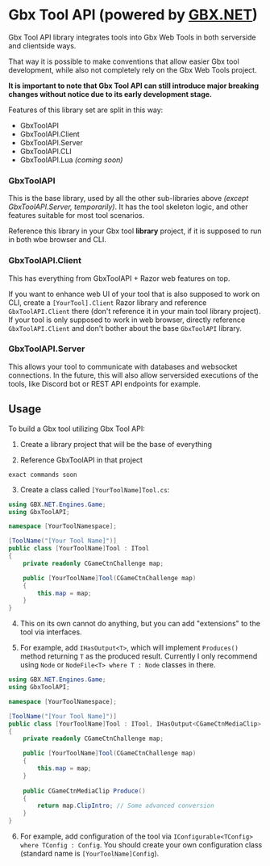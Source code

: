 # Gbx Tool API (powered by [GBX.NET](https://github.com/BigBang1112/gbx-net))

Gbx Tool API library integrates tools into Gbx Web Tools in both serverside and clientside ways.

That way it is possible to make conventions that allow easier Gbx tool development, while also not completely rely on the Gbx Web Tools project.

**It is important to note that Gbx Tool API can still introduce major breaking changes without notice due to its early development stage.**

Features of this library set are split in this way:

- GbxToolAPI
- GbxToolAPI.Client
- GbxToolAPI.Server
- GbxToolAPI.CLI
- GbxToolAPI.Lua *(coming soon)*

### GbxToolAPI

This is the base library, used by all the other sub-libraries above *(except GbxToolAPI.Server, temporarily)*. It has the tool skeleton logic, and other features suitable for most tool scenarios.

Reference this library in your Gbx tool **library** project, if it is supposed to run in both wbe browser and CLI.

### GbxToolAPI.Client

This has everything from GbxToolAPI + Razor web features on top.

If you want to enhance web UI of your tool that is also supposed to work on CLI, create a `[YourTool].Client` Razor library and reference `GbxToolAPI.Client` there (don't reference it in your main tool library project). If your tool is only supposed to work in web browser, directly reference `GbxToolAPI.Client` and don't bother about the base `GbxToolAPI` library.

### GbxToolAPI.Server

This allows your tool to communicate with databases and websocket connections. In the future, this will also allow serversided executions of the tools, like Discord bot or REST API endpoints for example.

## Usage

To build a Gbx tool utilizing Gbx Tool API:

1. Create a library project that will be the base of everything

2. Reference GbxToolAPI in that project

```
exact commands soon
```

3. Create a class called `[YourToolName]Tool.cs`:

```cs
using GBX.NET.Engines.Game;
using GbxToolAPI;

namespace [YourToolNamespace];

[ToolName("[Your Tool Name]")]
public class [YourToolName]Tool : ITool
{
    private readonly CGameCtnChallenge map;

    public [YourToolName]Tool(CGameCtnChallenge map)
    {
        this.map = map;
    }
}

```

4. This on its own cannot do anything, but you can add "extensions" to the tool via interfaces.

5. For example, add `IHasOutput<T>`, which will implement `Produces()` method returning `T` as the produced result. Currently I only recommend using `Node` or `NodeFile<T> where T : Node` classes in there.

```cs
using GBX.NET.Engines.Game;
using GbxToolAPI;

namespace [YourToolNamespace];

[ToolName("[Your Tool Name]")]
public class [YourToolName]Tool : ITool, IHasOutput<CGameCtnMediaClip>
{
    private readonly CGameCtnChallenge map;

    public [YourToolName]Tool(CGameCtnChallenge map)
    {
        this.map = map;
    }
    
    public CGameCtnMediaClip Produce()
    {
        return map.ClipIntro; // Some advanced conversion
    }
}

```

6. For example, add configuration of the tool via `IConfigurable<TConfig> where TConfig : Config`. You should create your own configuration class (standard name is `[YourToolName]Config`).


